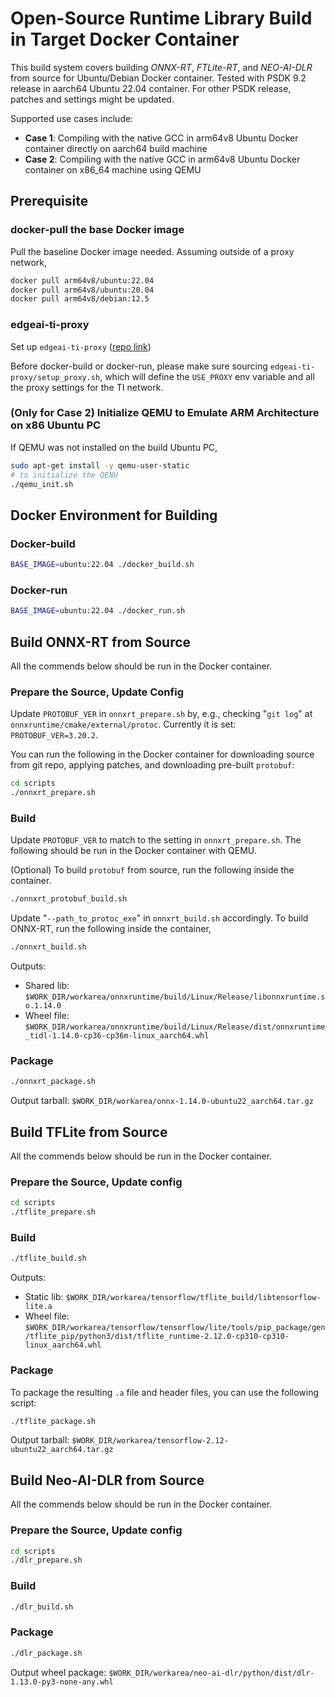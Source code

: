 Open-Source Runtime Library Build in Target Docker Container
============================================================

This build system covers building *ONNX-RT*, *FTLite-RT*, and *NEO-AI-DLR* from source for Ubuntu/Debian Docker container. Tested with PSDK 9.2 release in aarch64 Ubuntu 22.04 container. For other PSDK release, patches and settings might be updated.

Supported use cases include:

- **Case 1**: Compiling with the native GCC in arm64v8 Ubuntu Docker container directly on aarch64 build machine
- **Case 2**: Compiling with the native GCC in arm64v8 Ubuntu Docker container on x86_64 machine using QEMU

<!-- ### Build DL Runtime using QEMU on PC
![](docs/dlrt_build_qemu.svg)

### Build & Run Apps in Target Docker Container: To be covered in Edge AI / Robotics SDK
![](docs/target_docker.svg) -->

<!-- ======================================= -->
## Prerequisite

### docker-pull the base Docker image

Pull the baseline Docker image needed. Assuming outside of a proxy network,
```bash
docker pull arm64v8/ubuntu:22.04
docker pull arm64v8/ubuntu:20.04
docker pull arm64v8/debian:12.5
```

### edgeai-ti-proxy

Set up `edgeai-ti-proxy` ([repo link](https://bitbucket.itg.ti.com/projects/PROCESSOR-SDK-VISION/repos/edgeai-ti-proxy/browse))

Before docker-build or docker-run, please make sure sourcing `edgeai-ti-proxy/setup_proxy.sh`, which will define the `USE_PROXY` env variable and all the proxy settings for the TI network.

### (Only for Case 2) Initialize QEMU to Emulate ARM Architecture on x86 Ubuntu PC
If QEMU was not installed on the build Ubuntu PC,

```bash
sudo apt-get install -y qemu-user-static
# to initialize the QENU
./qemu_init.sh
```

## Docker Environment for Building


### Docker-build
```bash
BASE_IMAGE=ubuntu:22.04 ./docker_build.sh
```

### Docker-run
```bash
BASE_IMAGE=ubuntu:22.04 ./docker_run.sh
```

<!-- ======================================= -->
## Build ONNX-RT from Source

All the commends below should be run in the Docker container.

### Prepare the Source, Update Config

Update `PROTOBUF_VER` in `onnxrt_prepare.sh` by, e.g., checking "`git log`" at `onnxruntime/cmake/external/protoc`. Currently it is set:
`PROTOBUF_VER=3.20.2`.


You can run the following in the Docker container for downloading source from git repo, applying patches, and downloading pre-built `protobuf`:
```bash
cd scripts
./onnxrt_prepare.sh
```

### Build
Update `PROTOBUF_VER` to match to the setting in `onnxrt_prepare.sh`. The following should be run in the Docker container with QEMU.

(Optional) To build `protobuf` from source, run the following inside the container.
```bash
./onnxrt_protobuf_build.sh
```

Update "`--path_to_protoc_exe`" in `onnxrt_build.sh` accordingly. To build ONNX-RT, run the following inside the container,
```bash
./onnxrt_build.sh
```

Outputs:
- Shared lib: `$WORK_DIR/workarea/onnxruntime/build/Linux/Release/libonnxruntime.so.1.14.0`
- Wheel file: `$WORK_DIR/workarea/onnxruntime/build/Linux/Release/dist/onnxruntime_tidl-1.14.0-cp36-cp36m-linux_aarch64.whl`

### Package

```bash
./onnxrt_package.sh
```

Output tarball: `$WORK_DIR/workarea/onnx-1.14.0-ubuntu22_aarch64.tar.gz`

<!-- ======================================= -->
## Build TFLite from Source

All the commends below should be run in the Docker container.

### Prepare the Source, Update config

```bash
cd scripts
./tflite_prepare.sh
```

### Build
```bash
./tflite_build.sh
```

Outputs:
- Static lib: `$WORK_DIR/workarea/tensorflow/tflite_build/libtensorflow-lite.a`
- Wheel file: `$WORK_DIR/workarea/tensorflow/tensorflow/lite/tools/pip_package/gen/tflite_pip/python3/dist/tflite_runtime-2.12.0-cp310-cp310-linux_aarch64.whl`

### Package

To package the resulting `.a` file and header files, you can use the following script:

```bash
./tflite_package.sh
```

Output tarball: `$WORK_DIR/workarea/tensorflow-2.12-ubuntu22_aarch64.tar.gz`

<!-- ======================================= -->
## Build Neo-AI-DLR from Source

All the commends below should be run in the Docker container.

### Prepare the Source, Update config

```bash
cd scripts
./dlr_prepare.sh
```

### Build

```bash
./dlr_build.sh
```

### Package

```bash
./dlr_package.sh
```

Output wheel package: `$WORK_DIR/workarea/neo-ai-dlr/python/dist/dlr-1.13.0-py3-none-any.whl`
